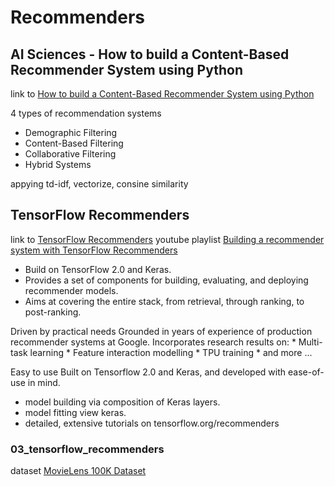 # Recommenders


## AI Sciences - How to build a Content-Based Recommender System using Python
link to [How to build a Content-Based Recommender System using Python](https://www.youtube.com/watch?v=ijtxuF_5kEU)

4 types of recommendation systems
* Demographic Filtering
* Content-Based Filtering
* Collaborative Filtering
* Hybrid Systems

appying td-idf, vectorize, consine similarity

### 



## TensorFlow Recommenders
link to [TensorFlow Recommenders](https://www.tensorflow.org/recommenders)
youtube playlist [Building a recommender system with TensorFlow Recommenders](https://www.youtube.com/playlist?list=PLQY2H8rRoyvzDbLUZkbudP-MFQZwNmU4S)
* Build on TensorFlow 2.0 and Keras. 
* Provides a set of components for building, evaluating, and deploying recommender models.
* Aims at covering the entire stack, from retrieval, through ranking, to post-ranking.

Driven by practical needs
    Grounded in years of experience of production recommender systems at Google.
    Incorporates research results on:
    * Multi-task learning
    * Feature interaction modelling
    * TPU training
    * and more ...

Easy to use
Built on Tensorflow 2.0 and Keras, and developed with ease-of-use in mind.
* model building via composition of Keras layers.
* model fitting view keras.
* detailed, extensive tutorials on tensorflow.org/recommenders

### 03_tensorflow_recommenders
dataset [MovieLens 100K Dataset](https://grouplens.org/datasets/movielens/100k/)